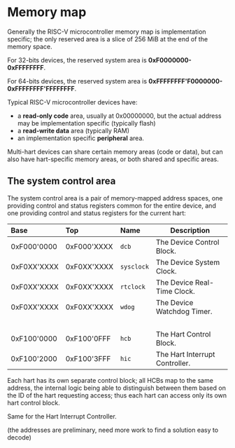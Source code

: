 # Memory map

Generally the RISC-V microcontroller memory map is implementation specific; the only reserved area 
is a slice of 256 MiB at the end of the memory space.

For 32-bits devices, the reserved system area is **0xF0000000-0xFFFFFFFF**.

For 64-bits devices, the reserved system area is **0xFFFFFFFF'F0000000-0xFFFFFFFF'FFFFFFFF**.

Typical RISC-V microcontroller devices have:

- a **read-only code** area, usually at 0x00000000, but the actual address may be implementation 
specific (typically flash)
- a **read-write data** area (typically RAM)
- an implementation specific **peripheral** area.

Multi-hart devices can share certain memory areas (code or data), but can also have hart-specific 
memory areas, or both shared and specific areas.

## The system control area

The system control area is a pair of memory-mapped address spaces, one providing control and status registers common for the entire 
device, and one providing control and status registers for the current hart:

| Base | Top | Name | Description |
|:-----|:----|:-----|-------------|
| 0xF000'0000 | 0xF000'XXXX | `dcb` | The Device Control Block. |
| 0xF0XX'XXXX | 0xF0XX'XXXX | `sysclock` | The Device System Clock. |
| 0xF0XX'XXXX | 0xF0XX'XXXX | `rtclock` | The Device Real-Time Clock. |
| 0xF0XX'XXXX | 0xF0XX'XXXX | `wdog` | The Device Watchdog Timer. |
| | | | |
| 0xF100'0000 | 0xF100'0FFF | `hcb` | The Hart Control Block. |
| 0xF100'2000 | 0xF100'3FFF | `hic` | The Hart Interrupt Controller. |

Each hart has its own separate control block; all HCBs map to the same address, the internal 
logic being able to distinguish between them based on the ID of the hart requesting access;
thus each hart can access only its own hart control block. 

Same for the Hart Interrupt Controller.

(the addresses are preliminary, need more work to find a solution easy to decode)
